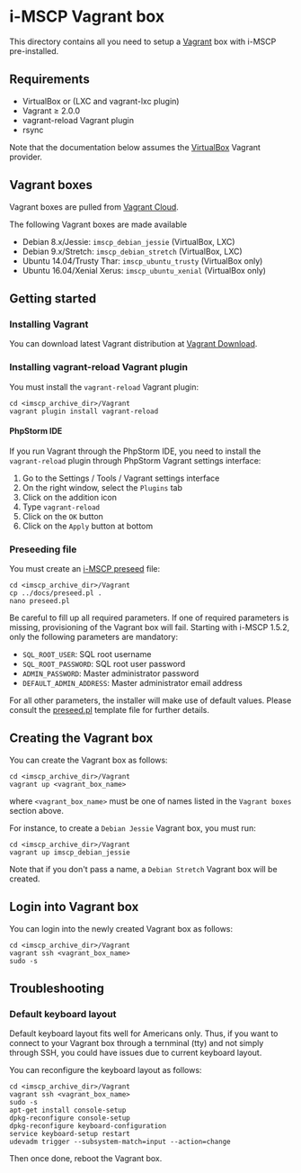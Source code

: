 # i-MSCP Vagrant box

This directory contains all you need to setup a
[Vagrant](http://www.vagrantup.com/) box with i-MSCP pre-installed.

## Requirements

- VirtualBox or (LXC and vagrant-lxc plugin)
- Vagrant ≥ 2.0.0
- vagrant-reload Vagrant plugin
- rsync

Note that the documentation below assumes the
[VirtualBox](https://www.vagrantup.com/docs/virtualbox/) Vagrant provider.

## Vagrant boxes

Vagrant boxes are pulled from [Vagrant Cloud](https://app.vagrantup.com/).

The following Vagrant boxes are made available

- Debian 8.x/Jessie: `imscp_debian_jessie` (VirtualBox, LXC)
- Debian 9.x/Stretch: `imscp_debian_stretch` (VirtualBox, LXC)
- Ubuntu 14.04/Trusty Thar: `imscp_ubuntu_trusty` (VirtualBox only)
- Ubuntu 16.04/Xenial Xerus: `imscp_ubuntu_xenial` (VirtualBox only)

## Getting started

### Installing Vagrant

You can download latest Vagrant distribution at
[Vagrant Download](https://www.vagrantup.com/downloads.html).

### Installing vagrant-reload Vagrant plugin

You must install the `vagrant-reload` Vagrant plugin:

```
cd <imscp_archive_dir>/Vagrant
vagrant plugin install vagrant-reload
```

#### PhpStorm IDE

If you run Vagrant through the PhpStorm IDE, you need to install the
`vagrant-reload` plugin through PhpStorm Vagrant settings interface:

1. Go to the Settings / Tools / Vagrant settings interface
2. On the right window, select the `Plugins` tab
3. Click on the addition icon
4. Type `vagrant-reload`
5. Click on the `OK` button
6. Click on the `Apply` button at bottom

### Preseeding file

You must create an
[i-MSCP preseed](https://wiki.i-mscp.net/doku.php?id=start:preseeding) file:

```
cd <imscp_archive_dir>/Vagrant
cp ../docs/preseed.pl .
nano preseed.pl
```

Be careful to fill up all required parameters. If one of required parameters is
missing, provisioning of the Vagrant box will fail. Starting with i-MSCP 1.5.2,
only the following parameters are mandatory:

- `SQL_ROOT_USER`: SQL root username
- `SQL_ROOT_PASSWORD`: SQL root user password
- `ADMIN_PASSWORD`: Master administrator password
- `DEFAULT_ADMIN_ADDRESS`: Master administrator email address

For all other parameters, the installer will make use of default values. Please
consult the [preseed.pl](../docs/preseed.pl) template file for further details.

## Creating the Vagrant box

You can create the Vagrant box as follows:

```
cd <imscp_archive_dir>/Vagrant
vagrant up <vagrant_box_name>
```

where `<vagrant_box_name>` must be one of names listed in the `Vagrant boxes`
section above.

For instance, to create a `Debian Jessie` Vagrant box, you must run:

```
cd <imscp_archive_dir>/Vagrant
vagrant up imscp_debian_jessie
```

Note that if you don't pass a name, a `Debian Stretch` Vagrant box will be
created.

## Login into Vagrant box

You can login into the newly created Vagrant box as follows:

```
cd <imscp_archive_dir>/Vagrant
vagrant ssh <vagrant_box_name>
sudo -s
```

## Troubleshooting

### Default keyboard layout

Default keyboard layout fits well for Americans only. Thus, if you want to
connect to your Vagrant box through a ternminal (tty) and not simply through
SSH, you could have issues due to current keyboard layout.
 
You can reconfigure the keyboard layout as follows:

```
cd <imscp_archive_dir>/Vagrant
vagrant ssh <vagrant_box_name>
sudo -s
apt-get install console-setup
dpkg-reconfigure console-setup
dpkg-reconfigure keyboard-configuration
service keyboard-setup restart
udevadm trigger --subsystem-match=input --action=change
```

Then once done, reboot the Vagrant box.
